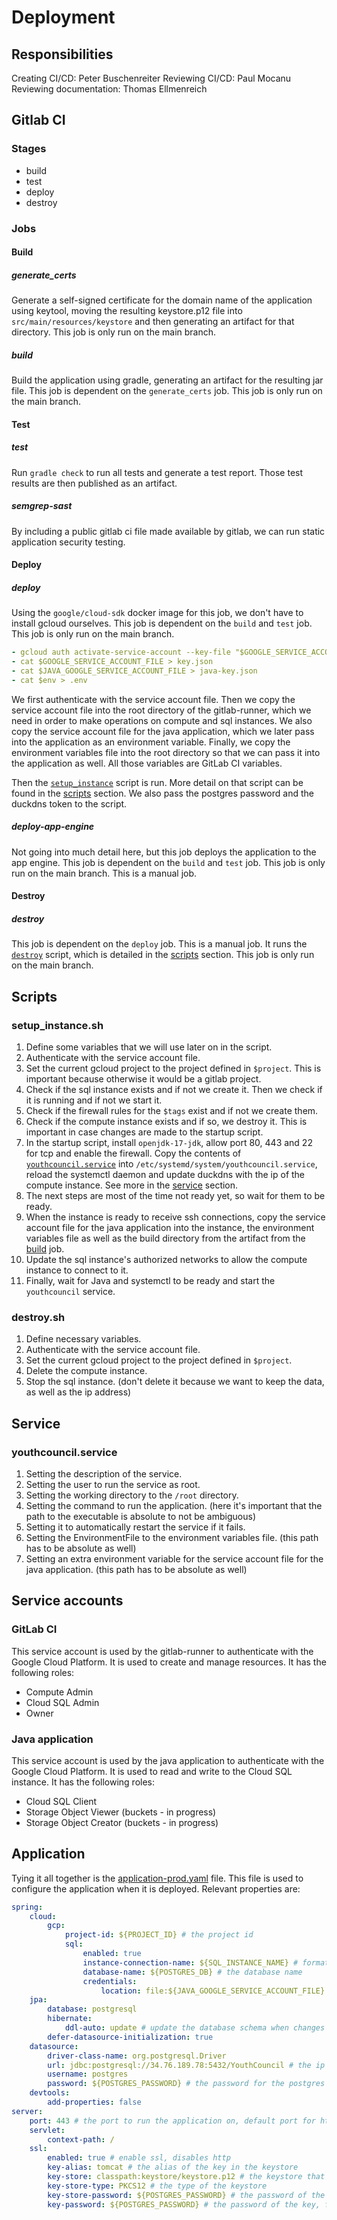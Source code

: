 # Deployment

## Responsibilities

Creating CI/CD: Peter Buschenreiter
Reviewing CI/CD: Paul Mocanu
Reviewing documentation: Thomas Ellmenreich

## Gitlab CI

### Stages

- build
- test
- deploy
- destroy

### Jobs

#### Build

##### generate_certs

Generate a self-signed certificate for the domain name of the application using keytool, moving the resulting
keystore.p12 file into `src/main/resources/keystore` and then generating an artifact for that directory.
This job is only run on the main branch.

##### build

Build the application using gradle, generating an artifact for the resulting jar file.
This job is dependent on the `generate_certs` job.
This job is only run on the main branch.

#### Test

##### test

Run `gradle check` to run all tests and generate a test report. Those test results are then published as an artifact.

##### semgrep-sast

By including a public gitlab ci file made available by gitlab, we can run static application security testing.

#### Deploy

##### deploy

Using the `google/cloud-sdk` docker image for this job, we don't have to install gcloud ourselves.
This job is dependent on the `build` and `test` job.
This job is only run on the main branch.

```yaml
- gcloud auth activate-service-account --key-file "$GOOGLE_SERVICE_ACCOUNT_FILE"
- cat $GOOGLE_SERVICE_ACCOUNT_FILE > key.json
- cat $JAVA_GOOGLE_SERVICE_ACCOUNT_FILE > java-key.json
- cat $env > .env
```

We first authenticate with the service account file. Then we copy the service account file into the root directory of
the gitlab-runner, which we need in order to make operations on compute and sql instances. We also copy the service
account file for the java application, which we later pass into the application as an environment variable. Finally, we
copy the environment variables file into the root directory so that we can pass it into the application as well. All
those variables are GitLab CI variables.

Then the [`setup_instance`](setup_instance.sh) script is run. More detail on that script can be found in
the [scripts](#setupinstancesh) section. We also pass the postgres password and the duckdns token to the script.

##### deploy-app-engine

Not going into much detail here, but this job deploys the application to the app engine.
This job is dependent on the `build` and `test` job.
This job is only run on the main branch.
This is a manual job.

#### Destroy

##### destroy

This job is dependent on the `deploy` job.
This is a manual job.
It runs the [`destroy`](destroy.sh) script, which is detailed in the [scripts](#destroysh) section.
This job is only run on the main branch.

## Scripts

### setup_instance.sh

1. Define some variables that we will use later on in the script.
2. Authenticate with the service account file.
3. Set the current gcloud project to the project defined in `$project`. This is important because otherwise it would
   be a gitlab project.
4. Check if the sql instance exists and if not we create it. Then we check if it is running and if not we start
   it.
5. Check if the firewall rules for the `$tags` exist and if not we create them.
6. Check if the compute instance exists and if so, we destroy it. This is important in case changes are made to
   the startup script.
7. In the startup script, install `openjdk-17-jdk`, allow port 80, 443 and 22 for tcp and enable the firewall.
   Copy the contents of [`youthcouncil.service`](youthcouncil.service) into `/etc/systemd/system/youthcouncil.service`,
   reload the systemctl daemon and update duckdns with the ip of the compute instance. See more in
   the [service](#youthcouncilservice) section.
8. The next steps are most of the time not ready yet, so wait for them to be ready.
9. When the instance is ready to receive ssh connections, copy the service account file for the java application
   into the instance, the environment variables file as well as the build directory from the artifact from
   the [build](#build-1) job.
10. Update the sql instance's authorized networks to allow the compute instance to connect to it.
11. Finally, wait for Java and systemctl to be ready and start the `youthcouncil` service.

### destroy.sh

1. Define necessary variables.
2. Authenticate with the service account file.
3. Set the current gcloud project to the project defined in `$project`.
4. Delete the compute instance.
5. Stop the sql instance. (don't delete it because we want to keep the data, as well as the ip address)

## Service

### youthcouncil.service

1. Setting the description of the service.
2. Setting the user to run the service as root.
3. Setting the working directory to the `/root` directory.
4. Setting the command to run the application. (here it's important that the path to the executable is absolute to not
   be ambiguous)
5. Setting it to automatically restart the service if it fails.
6. Setting the EnvironmentFile to the environment variables file. (this path has to be absolute as well)
7. Setting an extra environment variable for the service account file for the java application. (this path has to be
   absolute as well)

## Service accounts

### GitLab CI

This service account is used by the gitlab-runner to authenticate with the Google Cloud Platform. It is used to create
and manage resources. It has the following roles:

- Compute Admin
- Cloud SQL Admin
- Owner

### Java application

This service account is used by the java application to authenticate with the Google Cloud Platform. It is used to read
and write to the Cloud SQL instance. It has the following roles:

- Cloud SQL Client
- Storage Object Viewer (buckets - in progress)
- Storage Object Creator (buckets - in progress)

## Application

Tying it all together is the [application-prod.yaml](../src/main/resources/application-prod.yaml) file. This file is
used to configure the application when it is deployed. Relevant properties are:

```yaml
spring:
    cloud:
        gcp:
            project-id: ${PROJECT_ID} # the project id
            sql:
                enabled: true
                instance-connection-name: ${SQL_INSTANCE_NAME} # format= project:region:sql-instance-name
                database-name: ${POSTGRES_DB} # the database name
                credentials:
                    location: file:${JAVA_GOOGLE_SERVICE_ACCOUNT_FILE} # the service account file for the java application
    jpa:
        database: postgresql
        hibernate:
            ddl-auto: update # update the database schema when changes are made
        defer-datasource-initialization: true
    datasource:
        driver-class-name: org.postgresql.Driver
        url: jdbc:postgresql://34.76.189.78:5432/YouthCouncil # the ip address of the sql instance
        username: postgres
        password: ${POSTGRES_PASSWORD} # the password for the postgres user
    devtools:
        add-properties: false
server:
    port: 443 # the port to run the application on, default port for https
    servlet:
        context-path: /
    ssl:
        enabled: true # enable ssl, disables http
        key-alias: tomcat # the alias of the key in the keystore
        key-store: classpath:keystore/keystore.p12 # the keystore that was generated in the `generate_certs` job
        key-store-type: PKCS12 # the type of the keystore
        key-store-password: ${POSTGRES_PASSWORD} # the password of the keystore, for simplicity we use the postgres password
        key-password: ${POSTGRES_PASSWORD} # the password of the key, for simplicity we use the postgres password
```
